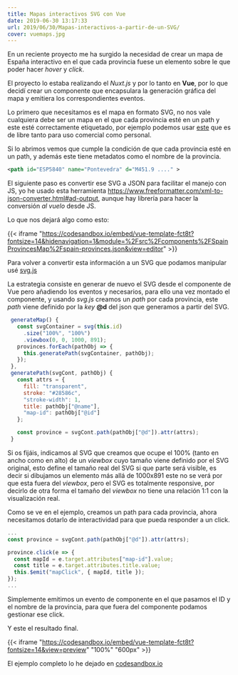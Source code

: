 ```yaml
---
title: Mapas interactivos SVG con Vue
date: 2019-06-30 13:17:33
url: 2019/06/30/Mapas-interactivos-a-partir-de-un-SVG/
cover: vuemaps.jpg
---
```

En un reciente proyecto me ha surgido la necesidad de crear un mapa de España interactivo en el que cada provincia fuese un elemento sobre le que poder hacer _hover_ y _click_.

El proyecto lo estaba realizando el _Nuxt.js_ y por lo tanto en **Vue**, por lo que decidí crear un componente que encapsulara la generación gráfica del mapa y emitiera los correspondientes eventos.

Lo primero que necesitamos es el mapa en formato SVG, no nos vale cualquiera debe ser un mapa en el que cada provincia esté en un path y este esté correctamente etiquetado, por ejemplo podemos usar [este](https://simplemaps.com/resources/svg-es) que es de libre tanto para uso comercial como personal.

Si lo abrimos vemos que cumple la condición de que cada provincia esté en un path, y además este tiene metadatos como el nombre de la provincia.

```xml
<path id="ESP5840" name="Pontevedra" d="M451.9 ...." >
```

El siguiente paso es convertir ese SVG a JSON para facilitar el manejo con JS, yo he usado esta herramienta https://www.freeformatter.com/xml-to-json-converter.html#ad-output, aunque hay librería para hacer la conversión _al vuelo_ desde JS.

Lo que nos dejará algo como esto:

{{< iframe "https://codesandbox.io/embed/vue-template-fct8t?fontsize=14&hidenavigation=1&module=%2Fsrc%2Fcomponents%2FSpainProvincesMap%2Fspain-provinces.json&view=editor" >}}

Para volver a convertir esta información a un SVG que podamos manipular usé [svg.js](https://svgjs.com/) 

La estrategia consiste en generar de nuevo el SVG desde el componente de Vue pero añadiendo los eventos y necesarios, para ello una vez montado el componente, y usando _svg.js_ creamos un _path_ por cada provincia, este _path_ viene definido por la _key_ **@d** del json que generamos a partir del SVG.

```js
 generateMap() {
   const svgContainer = svg(this.id)
     .size("100%", "100%")
     .viewbox(0, 0, 1000, 891);
   provinces.forEach(pathObj => {
     this.generatePath(svgContainer, pathObj);
   });
 },
 generatePath(svgCont, pathObj) {
   const attrs = {
     fill: "transparent",
     stroke: "#28586c",
     "stroke-width": 1,
     title: pathObj["@name"],
     "map-id": pathObj["@id"]
   };

   const province = svgCont.path(pathObj["@d"]).attr(attrs);
 }
````

Si os fijáis, indicamos al SVG que creamos que ocupe el 100% (tanto en ancho como en alto) de un _viewbox_ cuyo tamaño viene definido por el SVG original, esto define el tamaño real del SVG si que parte será visible, es decir si dibujamos un elemento más allá de 1000x891 este no se verá por que esta fuera del _viewbox_, pero el SVG es totalmente responsive, por decirlo de otra forma el tamaño del _viewbox_ no tiene una relación 1:1 con la visualización real.

Como se ve en el ejemplo, creamos un path para cada provincia, ahora necesitamos dotarlo de interactividad para que pueda responder a un click.

```js
...
const province = svgCont.path(pathObj["@d"]).attr(attrs);

province.click(e => {        
  const mapId = e.target.attributes["map-id"].value;
  const title = e.target.attributes.title.value;        
  this.$emit("mapClick", { mapId, title });
});
...
```

Simplemente emitimos un evento de componente en el que pasamos el ID y el nombre de la provincia, para que fuera del componente podamos gestionar ese click.

Y este el resultado final.

{{< iframe "https://codesandbox.io/embed/vue-template-fct8t?fontsize=14&view=preview" "100%" "600px" >}}

El ejemplo completo lo he dejado en [codesandbox.io](https://codesandbox.io/s/spainmapcomponent-fct8t)
